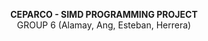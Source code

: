 <p style="text-align: center;">
  <strong>CEPARCO - SIMD PROGRAMMING PROJECT</strong>  
  <br>GROUP 6 (Alamay, Ang, Esteban, Herrera)
</p>
